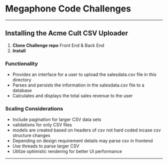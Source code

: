 
# Megaphone Code Challenges

---

## Installing the Acme Cult CSV Uploader
1. **Clone Challenge repo** Front End & Back End
2. **Install**


### Functionality
- Provides an interface for a user to upload the salesdata.csv file in this directory
- Parses and persists the information in the salesdata.csv file to a database
- Calculates and displays the total sales revenue to the user

### Scaling Considerations
- Include pagination for larger CSV data sets
- validations for only CSV files
- models are created based on headers of csv not hard coded incase csv structure changes
- Depending on design requirement details may parse csv in frontend
-  Use threads to parse larger CSV
-  Utilize optimistic rendering for better UI performance

---